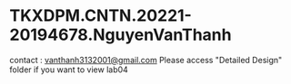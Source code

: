 # TKXDPM.CNTN.20221-20194678.NguyenVanThanh
contact : vanthanh3132001@gmail.com
Please access "Detailed Design" folder if you want to view lab04

